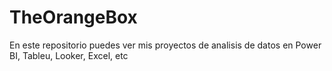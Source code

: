 # TheOrangeBox
En este repositorio puedes ver mis proyectos de analisis de datos en Power BI, Tableu, Looker, Excel, etc
